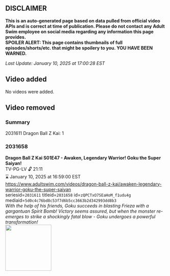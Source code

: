 ## DISCLAIMER
**This is an auto-generated page based on data pulled from official video APIs and is correct at time of publication. Please do not contact any Adult Swim employee on social media regarding any information this page provides.**  
**SPOILER ALERT: This page contains thumbnails of full episodes/shorts/etc. that might be spoilery to you. YOU HAVE BEEN WARNED.**  

_Last Update: January 10, 2025 at 17:00:28 EST_
## Video added
No videos were added.  
## Video removed
### Summary
2031611 Dragon Ball Z Kai: 1  
### 2031658
**Dragon Ball Z Kai S01E47 - Awaken, Legendary Warrior! Goku the Super Saiyan!**  
TV-PG-LV 🔓 21:11  
⌛ January 10, 2025 at 16:59:00 EST  
https://www.adultswim.com/videos/dragon-ball-z-kai/awaken-legendary-warrior-goku-the-super-saiyan  
seriesid=`2031611` titleid=`2031658` id=`zQPCTxO7SEaHoM_f1udu4g` mediaid=`5d0c4c76bd8c53f7d6b5cc3663b2d342993dd8b3`  
_With the help of his friends, Goku succeeds in blasting Frieza with a gargantuan Spirit Bomb! Victory seems assured, but when the monster re-emerges to strike a shockingly fatal blow - Goku undergoes a powerful transformation!_  
<a href="https://media.cdn.adultswim.com/uploads/20191210/thumbnails/2_1912101553153-thumb-2_image-152726398983120.jpg"><img src="https://media.cdn.adultswim.com/uploads/20191210/thumbnails/2_1912101553153-thumb-2_image-152726398983120.jpg" height="144px" /></a>
